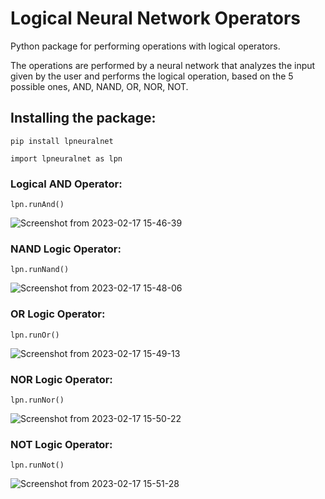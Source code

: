 # Logical Neural Network Operators

Python package for performing operations with logical operators.

The operations are performed by a neural network that analyzes the input given by the user and performs the logical operation, based on the 5 possible ones, AND, NAND, OR, NOR, NOT.

## Installing the package:
 ```pip install lpneuralnet```
 
 ```import lpneuralnet as lpn```

### Logical AND Operator:
```lpn.runAnd()```

![Screenshot from 2023-02-17 15-46-39](https://user-images.githubusercontent.com/86479444/219758166-58c9598e-11c6-403e-985c-ed91eb3e5c0e.png)

### NAND Logic Operator:
```lpn.runNand()```

![Screenshot from 2023-02-17 15-48-06](https://user-images.githubusercontent.com/86479444/219758426-c4a2b89b-6e8c-422c-807d-ed5d3bb51df4.png)

### OR Logic Operator:
```lpn.runOr()```

![Screenshot from 2023-02-17 15-49-13](https://user-images.githubusercontent.com/86479444/219758620-fbbc1e98-d9df-4161-8ec0-865d8b6ed16f.png)

### NOR Logic Operator:
```lpn.runNor()```

![Screenshot from 2023-02-17 15-50-22](https://user-images.githubusercontent.com/86479444/219758813-a2514e2a-3b61-46cd-8f3b-94c6e768f159.png)

### NOT Logic Operator:
```lpn.runNot()```

![Screenshot from 2023-02-17 15-51-28](https://user-images.githubusercontent.com/86479444/219759009-e6ed240f-cac0-4531-944a-402f602d9304.png)
